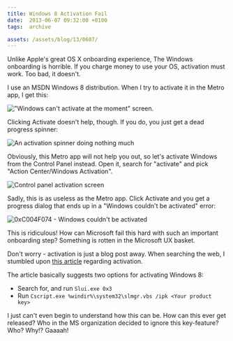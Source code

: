 ```yaml
---
title: Windows 8 Activation Fail
date:  2013-06-07 09:32:00 +0100
tags:  archive

assets: /assets/blog/13/0607/
---
```


Unlike Apple's great OS X onboarding experience, The Windows onboarding is horrible. If you charge money to use your OS, activation must work. Too bad, it doesn't.

I use an MSDN Windows 8 distribution. When I try to activate it in the Metro app, I get this:

!["Windows can't activate at the moment" screen.]({{page.assets}}windows1.png)

Clicking Activate doesn't help, though. If you do, you just get a dead progress spinner:

![An activation spinner doing nothing much]({{page.assets}}windows2.png)

Obviously, this Metro app will not help you out, so let's activate Windows from the Control Panel instead. Open it, search for "activate" and pick "Action Center/Windows Activation".

![Control panel activation screen]({{page.assets}}windows3.png)

Sadly, this is as useless as the Metro app. Click Activate and you get a progress dialog that ends up in a "Windows couldn't be activated" error:

![0xC004F074 - Windows couldn't be activated]({{page.assets}}windows4.png)

This is ridiculous! How can Microsoft fail this hard with such an important onboarding step? Something is rotten in the Microsoft UX basket. 

Don't worry - activation is just a blog post away. When searching the web, I stumbled upon [this article](http://support.microsoft.com/kb/2750773?wa=wsignin1.0) regarding activation.

The article basically suggests two options for activating Windows 8:

* Search for, and run `Slui.exe 0x3`
* Run `Cscript.exe %windir%\system32\slmgr.vbs /ipk <Your product key>`

I just can't even begin to understand how this can be. How can this ever get released? Who in the MS organization decided to ignore this key-feature? Who? Why!? Gaaaah!